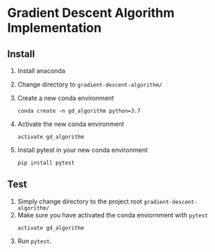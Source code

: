 # Gradient Descent Algorithm Implementation

## Install
1) Install anaconda

2) Change directory to `gradient-descent-algorithm/`

3) Create a new conda environment
    ```
    conda create -n gd_algorithm python=3.7
    ```
3) Activate the new conda environment
    ```
    activate gd_algorithm
    ```

4) Install pytest in your new conda environment
    ```
    pip install pytest
    ```

## Test
1) Simply change directory to the project root `gradient-descent-algorithm/` 
2) Make sure you have activated the conda enviornment with `pytest`
    ```
    activate gd_algorithm
    ```
3) Run `pytest`.
